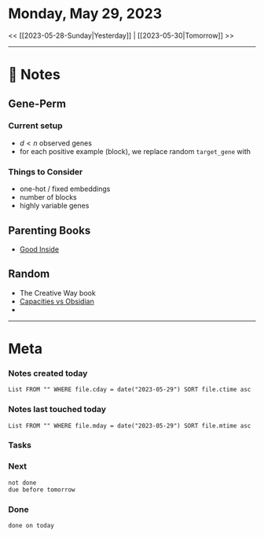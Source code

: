 


# Monday, May 29, 2023

<< [[2023-05-28-Sunday|Yesterday]] | [[2023-05-30|Tomorrow]] >>

---
# 📝 Notes

## Gene-Perm

### Current setup
- $d<n$ observed genes
- for each positive example (block), we replace random `target_gene` with 
### Things to Consider


- one-hot / fixed embeddings
- number of blocks
- highly variable genes

## Parenting Books

- [Good Inside](https://www.amazon.co.uk/Good-Inside-compassionate-parenting-families/dp/0008505543)



## Random
- The Creative Way book
- [Capacities vs Obsidian](https://medium.com/@pkmbeth/capacities-vs-obsidian-part-1-introduction-dcc3ad50ef87)
- 


---
# Meta
### Notes created today
```dataview
List FROM "" WHERE file.cday = date("2023-05-29") SORT file.ctime asc
```

### Notes last touched today
```dataview
List FROM "" WHERE file.mday = date("2023-05-29") SORT file.mtime asc
```



### Tasks

### Next

```tasks
not done 
due before tomorrow
```

### Done

```tasks
done on today
```
